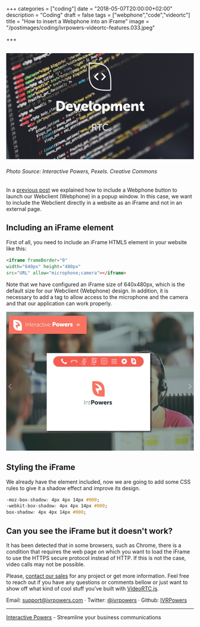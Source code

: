 +++
categories = ["coding"]
date = "2018-05-07T20:00:00+02:00"
description = "Coding"
draft = false
tags = ["webphone","code","videortc"]
title = "How to insert a Webphone into an iFrame"
image = "/postimages/coding/ivrpowers-videortc-features.033.jpeg"

+++

![development](/postimages/coding/ivrpowers-videortc-features.033.jpeg)
------------
###### Photo Source: Interactive Powers, Pexels. Creative Commons

In a [previous post](http://blog.ivrpowers.com/post/coding/webphonebutton-website/) we explained how to include a Webphone button to launch our Webclient (Webphone) in a popup window. In this case, we want to include the Webclient directly in a website as an iFrame and not in an external page.

## Including an iFrame element

First of all, you need to include an iFrame HTML5 element in your website like this:

~~~html
<iframe frameBorder="0"
width="640px" height="480px"
src="URL" allow="microphone;camera"></iframe>
~~~

Note that we have configured an iFrame size of 640x480px, which is the default size for our Webclient (Webphone) design. In addition, it is necessary to add a tag to allow access to the microphone and the camera and that our application can work properly.

![webclient iframe](/postimages/coding/webclient-iframe.jpeg)

##	Styling the iFrame

We already have the element included, now we are going to add some CSS rules to give it a shadow effect and improve its design.

~~~css
-moz-box-shadow: 4px 4px 14px #000;
-webkit-box-shadow: 4px 4px 14px #000;
box-shadow: 4px 4px 14px #000;
~~~

##	Can you see the iFrame but it doesn't work?

It has been detected that in some browsers, such as Chrome, there is a condition that requires the web page on which you want to load the iFrame to use the HTTPS secure protocol instead of HTTP. If this is not the case, video calls may not be possible.

Please, [contact our sales](http://www.ivrpowers.com/about-us/) for any project or get more information. Feel free to reach out if you have any questions or comments bellow or just want to show off what kind of cool stuff you’ve built with [VideoRTC.js](http://blog.ivrpowers.com/post/development/introducing-videortcjs-developers/).

Email: [support@ivrpowers.com](mailto:support@ivrpowers.com) · Twitter: [@ivrpowers](https://twitter.com/ivrpowers)
 · Github: [IVRPowers](https://github.com/ivrpowers)
 
---
[Interactive Powers](http://www.ivrpowers.com/ ) - Streamline your business communications


